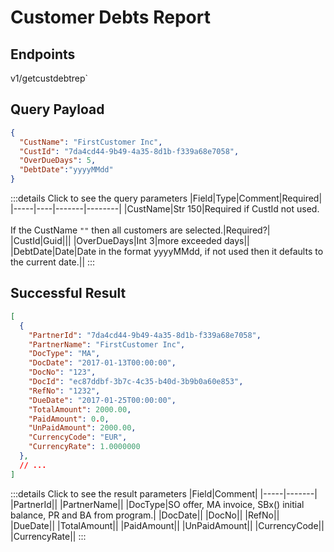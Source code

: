 # Customer Debts Report

## Endpoints

<!--@include: @/dist/md/api_url.md-->v1/getcustdebtrep`

## Query Payload
```json
{ 
  "CustName": "FirstCustomer Inc",
  "CustId": "7da4cd44-9b49-4a35-8d1b-f339a68e7058",
  "OverDueDays": 5,
  "DebtDate":"yyyyMMdd" 
}
```
:::details Click to see the query parameters
|Field|Type|Comment|Required|
|-----|----|-------|--------|
|CustName|Str 150|Required if CustId not used. <br><br>If the CustName `""` then all customers are selected.|Required?|
|CustId|Guid|||
|OverDueDays|Int 3|more exceeded days||
|DebtDate|Date|Date in the format yyyyMMdd, if not used then it defaults to the current date.||
:::

## Successful Result
```json
[
  {
    "PartnerId": "7da4cd44-9b49-4a35-8d1b-f339a68e7058",
    "PartnerName": "FirstCustomer Inc",
    "DocType": "MA",
    "DocDate": "2017-01-13T00:00:00",
    "DocNo": "123",
    "DocId": "ec87ddbf-3b7c-4c35-b40d-3b9b0a60e853",
    "RefNo": "1232",
    "DueDate": "2017-01-25T00:00:00",
    "TotalAmount": 2000.00,
    "PaidAmount": 0.0,
    "UnPaidAmount": 2000.00,
    "CurrencyCode": "EUR",
    "CurrencyRate": 1.0000000
  },
  // ...
]
```
:::details Click to see the result parameters
|Field|Comment|
|-----|-------|
|PartnerId||
|PartnerName||
|DocType|SO offer, MA invoice, SBx() initial balance, PR and BA from program.|
|DocDate||
|DocNo||
|RefNo||
|DueDate||
|TotalAmount||
|PaidAmount||
|UnPaidAmount||
|CurrencyCode||
|CurrencyRate||
:::